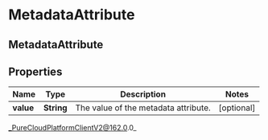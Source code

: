 # MetadataAttribute

## MetadataAttribute

## Properties

|Name | Type | Description | Notes|
|------------ | ------------- | ------------- | -------------|
| **value** | **String** | The value of the metadata attribute. | [optional] |



_PureCloudPlatformClientV2@162.0.0_
